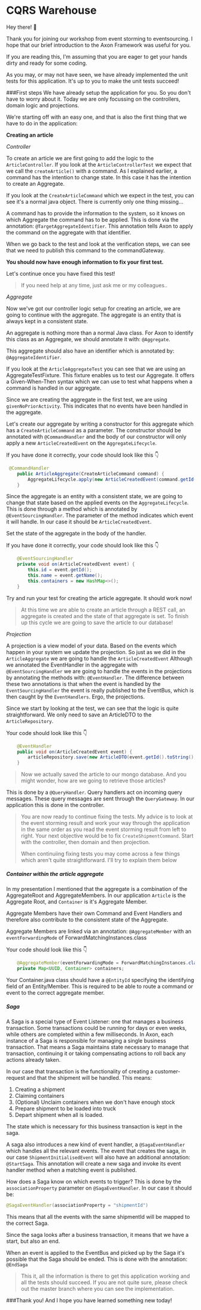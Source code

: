# CQRS Warehouse

Hey there! 🙋‍

Thank you for joining our workshop from event storming to eventsourcing.
I hope that our brief introduction to the Axon Framework was useful for you.

If you are reading this, I'm assuming that you are eager to get your hands dirty
and ready for some coding.

As you may, or may not have seen, we have already implemented the unit tests for this application.
It's up to you to make the unit tests succeed!

###First steps
We have already setup the application for you. So you don't have to worry about it.
Today we are only focussing on the controllers, domain logic and projections.

We're starting off with an easy one, and that is also the first thing that we have to do in the application:

**Creating an article**

_Controller_

To create an article we are first going to add the logic to the `ArticleController`.
If you look at the `ArticleControllerTest` we expect that we call the `createArticle()` with a command.
As I explained earlier, a command has the intention to change state. In this case it has the intention to create an Aggregate.

If you look at the `CreateArticleCommand` which we expect in the test, you can see it's a normal java object. There is currently only one thing missing...

A command has to provide the information to the system, so it knows on which Aggregate the command has to be applied.
This is done via the annotation: `@TargetAggregateIdentifier`. This annotation tells Axon to apply the command on the aggregate
with that identifier.

When we go back to the test and look at the verification steps, we can see that we need to publish this command to the commandGateway.

**You should now have enough information to fix your first test.**

Let's continue once you have fixed this test!

>If you need help at any time, just ask me or my colleagues..

_Aggregate_

Now we've got our controller logic setup for creating an article, we are going to continue with the aggregate.
The aggregate is an entity that is always kept in a consistent state. 


An aggregate is nothing more than a normal Java class. For Axon to identify this class as an Aggregate, we should annotate it with:
`@Aggregate`.

This aggregate should also have an identifier which is annotated by: `@AggregateIdentifier`. 

 
If you look at the `ArticleAggregateTest` you can see that we are using an AggregateTestFixture.
This fixture enables us to test our Aggregate. It offers a Given-When-Then syntax which we can use to test
what happens when a command is handled in our aggregate.

Since we are creating the aggregate in the first test, we are using `givenNoPriorActivity`. This indicates that no events have been handled in the aggregate.

Let's create our aggregate by writing a constructor for this aggregate which has a `CreateArticleCommand` as a parameter.
The constructor should be annotated with `@CommandHandler` and the body of our constructor will only apply a new `ArticleCreatedEvent` on the 
`AggregateLifecycle`.


If you have done it correctly, your code should look like this 👇

```java
 @CommandHandler
    public ArticleAggregate(CreateArticleCommand command) {
        AggregateLifecycle.apply(new ArticleCreatedEvent(command.getId(), command.getName()));
    }
```

Since the aggregate is an entity with a consistent state, we are going to change that state based on the applied events on the `AggregateLifecycle`.
This is done through a method which is annotated by `@EventSourcingHandler`. The parameter of the method indicates which event it will handle.
In our case it should be `ArticleCreatedEvent`.

Set the state of the aggregate in the body of the handler.

If you have done it correctly, your code should look like this 👇

```java
    @EventSourcingHandler
    private void on(ArticleCreatedEvent event) {
        this.id = event.getId();
        this.name = event.getName();
        this.containers = new HashMap<>();
    }
```

Try and run your test for creating the article aggregate. It should work now!

> At this time we are able to create an article through a REST call, an aggregate is created and the state of that aggregate
> is set. To finish up this cycle we are going to save the article to our database!

_Projection_

A projection is a view model of your data. Based on the events which happen in your system
we update the projection. So just as we did in the `ArticleAggregate` we are going to handle the `ArticleCreatedEvent`
Although we annotated the EventHandler in the aggregate with `@EventSourcingHandler` we are going to handle the events in the projections
by annotating the methods with: `@EventHandler`. The difference between these two annotations is that when the event is handled
by the `EventSourcingHandler` the event is really published to the EventBus, which is then caught by the `EventHandlers`. Ergo, the projections.

Since we start by looking at the test, we can see that the logic is quite straightforward. We only need to
save an ArticleDTO to the `ArticleRepository`.  

Your code should look like this 👇
```java
    @EventHandler
    public void on(ArticleCreatedEvent event) {
        articleRepository.save(new ArticleDTO(event.getId().toString(), event.getName()));
    }
```

> Now we actually saved the article to our mongo database. And you might wonder, how are we going to retrieve those articles?

This is done by a `@QueryHandler`. Query handlers act on incoming query messages. 
These query messages are sent through the `QueryGateway`. In our application this is done in the controller.


> You are now ready to continue fixing the tests. My advice is to look at the event storming result and work your 
> way through the application in the same order as you read the event storming result from left to right. Your next objective
> would be to fix `CreateShipmentCommand`. Start with the controller, then domain and then projection.
>
>
>When continuiing fixing tests you may come across a few things which aren't quite straightforward. 
>I'll try to explain them below

##### Container within the article aggregate
In my presentation I mentioned that the aggregate is a combination of the AggregateRoot and AggregateMembers.
In our application `Article` is the Aggregate Root, and `Container` is it's Aggregate Member.

Aggregate Members have their own Command and Event Handlers and therefore also contribute to the consistent state of the 
Aggregate. 

Aggregate Members are linked via an annotation: `@AggregateMember` with an
`eventForwardingMode` of ForwardMatchingInstances.class

Your code should look like this 👇
     
```java
    @AggregateMember(eventForwardingMode = ForwardMatchingInstances.class)
    private Map<UUID, Container> containers;
```     

Your Container.java class should have a `@EntityId` specifying the identifying field of an Entity/Member.
This is required to be able to route a command or event to the correct aggregate member.

##### Saga
A Saga is a special type of Event Listener: one that manages a business transaction. 
Some transactions could be running for days or even weeks, while others are completed within a few milliseconds. 
In Axon, each instance of a Saga is responsible for managing a single business transaction. 
That means a Saga maintains state necessary to manage that transaction, continuing it or taking compensating actions to roll back any actions already taken.

In our case that transaction is the functionality of creating a customer-request and that the shipment will be handled.
This means:
1. Creating a shipment
2. Claiming containers
3. (Optional) Unclaim containers when we don't have enough stock
4. Prepare shipment to be loaded into truck
5. Depart shipment when all is loaded.

The state which is necessary for this business transaction is kept in the saga.

A saga also introduces a new kind of event handler, a `@SagaEventHandler` which
handles all the relevant events. The event that creates the saga, in our case `ShipmentInitialisedEvent` will also have an additional
annotation: `@StartSaga`. This annotation will create a new saga and invoke its event handler method when a matching event is published.

How does a Saga know on which events to trigger? 
This is done by the `associationProperty` parameter on `@SagaEventHandler`. In our case it should be:

```java
@SagaEventHandler(associationProperty = "shipmentId")
```

This means that all the events with the same shipmentId will be mapped to the correct Saga.

Since the saga looks after a business transaction, it means that we have a start, but also an end.

When an event is applied to the EventBus and picked up by the Saga it's possible that the Saga should be ended.
This is done with the annotation: `@EndSaga`


>This it, all the information is there to get this application working and all the tests should succeed.
> If you are not quite sure, please check out the master branch where you can see the implementation.


###Thank you! And I hope you have learned something new today!